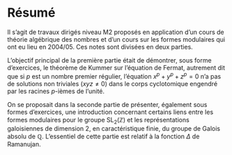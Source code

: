 # Résumé

Il s’agit de travaux dirigés niveau M2 proposés en application d’un cours de
théorie algébrique des nombres et d’un cours sur les formes modulaires qui ont
eu lieu en 2004/05. Ces notes sont divisées en deux parties.

L’objectif principal de la première partie était de démontrer, sous forme
d’exercices, le théorème de Kummer sur l’équation de Fermat, autrement dit que
si $p$ est un nombre premier régulier, l’équation $x^p + y^p + z^p = 0$ n’a pas
de solutions non triviales ($xyz ≠ 0$) dans le corps cyclotomique engendré par
les racines $p$-ièmes de l’unité.

On se proposait dans la seconde partie de présenter, également sous formes
d’exercices, une introduction concernant certains liens entre les formes
modulaires pour le groupe $\mathrm {SL}_2 (\mathbb Z)$ et les représentations
galoisiennes de dimension $2$, en caractéristique finie, du groupe de Galois
absolu de $\mathbb Q$. L’essentiel de cette partie est relatif à la fonction
$\Delta$ de Ramanujan.

